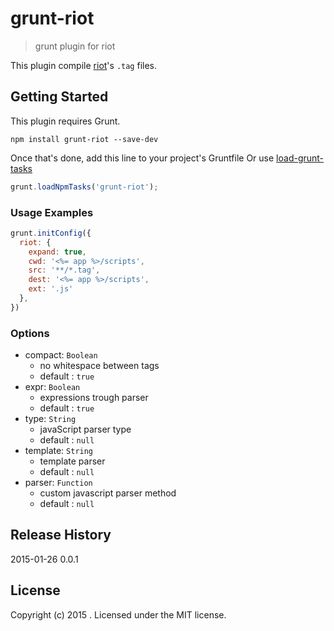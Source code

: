# grunt-riot

> grunt plugin for riot

This plugin compile [riot](https://github.com/muut/riotjs)'s `.tag` files.

## Getting Started
This plugin requires Grunt.

```shell
npm install grunt-riot --save-dev
```

Once that's done, add this line to your project's Gruntfile Or use [load-grunt-tasks](https://github.com/sindresorhus/load-grunt-tasks) 

```js
grunt.loadNpmTasks('grunt-riot');
```


### Usage Examples

```js
grunt.initConfig({
  riot: {
    expand: true,
    cwd: '<%= app %>/scripts',
    src: '**/*.tag',
    dest: '<%= app %>/scripts',
    ext: '.js'
  },
})
```

### Options
* compact: `Boolean`
	* no whitespace between tags
	* default : `true`
* expr: `Boolean`
	* expressions trough parser
	* default : `true`
* type: `String`
	* javaScript parser type
	* default : `null`
* template: `String`
	* template parser
	* default : `null`
* parser: `Function`
	* custom javascript parser method
	* default : `null`


## Release History
2015-01-26  0.0.1

## License
Copyright (c) 2015 . Licensed under the MIT license.
